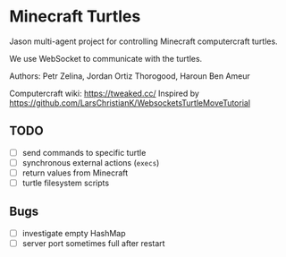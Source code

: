 # Minecraft Turtles
Jason multi-agent project for controlling Minecraft computercraft turtles.

We use WebSocket to communicate with the turtles.

Authors: Petr Zelina, Jordan Ortiz Thorogood, Haroun Ben Ameur

Computercraft wiki: https://tweaked.cc/
Inspired by https://github.com/LarsChristianK/WebsocketsTurtleMoveTutorial


## TODO
- [ ] send commands to specific turtle
- [ ] synchronous external actions (`execs`)
- [ ] return values from Minecraft
- [ ] turtle filesystem scripts

## Bugs
- [ ] investigate empty HashMap
- [ ] server port sometimes full after restart
